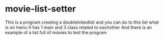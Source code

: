 # movie-list-setter
This is a program creating a doublelinkedlist and you can do to this list what is on menu 
It has 1 main and 3 class related to eachother
And there is an example of a list full of movies to test the program

